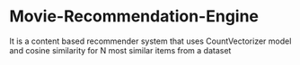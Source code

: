 # Movie-Recommendation-Engine
It is a content based recommender system that uses CountVectorizer model and cosine similarity for N most similar items from a dataset
